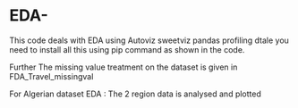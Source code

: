 # EDA-
This code deals with EDA  using
Autoviz
sweetviz
pandas profiling
dtale
you need to install all this using pip command as shown in the code.

Further The missing value treatment on the dataset is given in FDA_Travel_missingval

For Algerian dataset EDA : The 2 region data is analysed and  plotted
